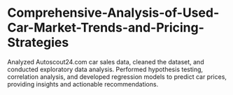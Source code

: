 # Comprehensive-Analysis-of-Used-Car-Market-Trends-and-Pricing-Strategies
Analyzed Autoscout24.com car sales data, cleaned the dataset, and conducted exploratory data analysis. Performed hypothesis testing, correlation analysis, and developed regression models to predict car prices, providing insights and actionable recommendations.

